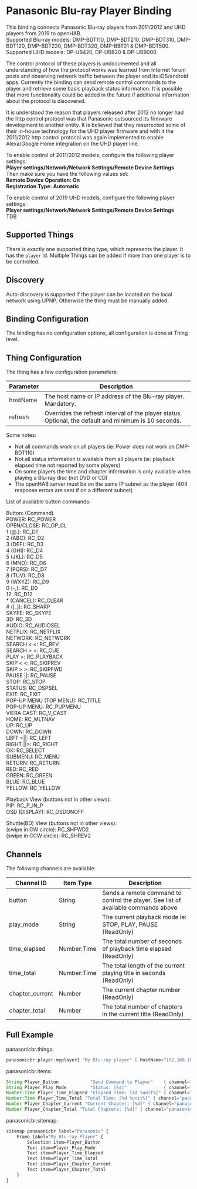 # Panasonic Blu-ray Player Binding

This binding connects Panasonic Blu-ray players from 2011/2012 and UHD players from 2019 to openHAB.  
Supported Blu-ray models: DMP-BDT110, DMP-BDT210, DMP-BDT310, DMP-BDT120, DMP-BDT220, DMP-BDT320, DMP-BBT01 & DMP-BDT500.  
Supported UHD models: DP-UB420, DP-UB820 & DP-UB9000.  

The control protocol of these players is undocumented and all understanding of how the protocol works was learned from Internet forum posts and observing network traffic between the player and its iOS/android apps.
Currently the binding can send remote control commands to the player and retrieve some basic playback status information.
It is possible that more functionality could be added in the future if additional information about the protocol is discovered.

It is understood the reason that players released after 2012 no longer had the http control protocol was that Panasonic outsourced its firmware development to another entity.
It is believed that they resurrected some of their in-house technology for the UHD player firmware and with it the 2011/2012 http control protocol was again implemented to enable Alexa/Google Home integration on the UHD player line.

To enable control of 2011/2012 models, configure the following player settings:  
**Player settings/Network/Network Settings/Remote Device Settings**  
Then make sure you have the following values set:  
**Remote Device Operation: On**  
**Registration Type: Automatic**  

To enable control of 2019 UHD models, configure the following player settings:  
**Player settings/Network/Network Settings/Remote Device Settings**  
TDB

## Supported Things

There is exactly one supported thing type, which represents the player.
It has the `player` id.
Multiple Things can be added if more than one player is to be controlled.

## Discovery

Auto-discovery is supported if the player can be located on the local network using UPNP.
Otherwise the thing must be manually added.

## Binding Configuration

The binding has no configuration options, all configuration is done at Thing level.

## Thing Configuration

The thing has a few configuration parameters:

|    Parameter    | Description                                                                                           |
|-----------------|-------------------------------------------------------------------------------------------------------|
| hostName        | The host name or IP address of the Blu-ray player. Mandatory.                                         |
| refresh         | Overrides the refresh interval of the player status. Optional, the default and minimum is 10 seconds. |

Some notes:

* Not all commands work on all players (ie: Power does not work on DMP-BDT110)
* Not all status information is available from all players (ie: playback elapsed time not reported by some players)
* On some players the time and chapter information is only available when playing a Blu-ray disc (not DVD or CD)
* The openHAB server must be on the same IP subnet as the player (404 response errors are sent if on a different subnet)

List of available button commands:  

Button: (Command)  
POWER:  RC_POWER  
OPEN/CLOSE:  RC_OP_CL  
1 (@.):  RC_D1  
2 (ABC):  RC_D2  
3 (DEF):  RC_D3  
4 (GHI):  RC_D4  
5 (JKL):  RC_D5  
6 (MNO):  RC_D6  
7 (PQRS):  RC_D7  
8 (TUV):  RC_D8  
9 (WXYZ):  RC_D9  
0 (-,):  RC_D0  
12:     RC_D12  
&#42; (CANCEL):  RC_CLEAR  
&#35; ([_]):  RC_SHARP  
SKYPE:  RC_SKYPE  
3D:  RC_3D  
AUDIO:  RC_AUDIOSEL  
NETFLIX:     RC_NETFLIX  
NETWORK:     RC_NETWORK  
SEARCH < <:  RC_REV  
SEARCH > >:  RC_CUE  
PLAY >:  RC_PLAYBACK  
SKIP < <:  RC_SKIPREV  
SKIP > >:  RC_SKIPFWD  
PAUSE ||:  RC_PAUSE  
STOP:  RC_STOP  
STATUS:  RC_DSPSEL  
EXIT:  RC_EXIT  
POP-UP MENU (TOP MENU):  RC_TITLE  
POP-UP MENU:  RC_PUPMENU  
VIERA CAST:  RC_V_CAST  
HOME:  RC_MLTNAV  
UP:  RC_UP  
DOWN:  RC_DOWN  
LEFT <||:  RC_LEFT  
RIGHT ||>:  RC_RIGHT  
OK:  RC_SELECT  
SUBMENU:  RC_MENU  
RETURN:  RC_RETURN  
RED:  RC_RED  
GREEN:  RC_GREEN  
BLUE:  RC_BLUE  
YELLOW:  RC_YELLOW  

Playback View (buttons not in other views):  
PIP:  RC_P_IN_P  
OSD (DISPLAY):  RC_OSDONOFF  

Shuttle(BD) View (buttons not in other views):  
(swipe in CW circle):  RC_SHFWD2  
(swipe in CCW circle):  RC_SHREV2  

## Channels

The following channels are available:

| Channel ID      | Item Type   | Description                                                                         |
|-----------------|-------------|-------------------------------------------------------------------------------------|
| button          | String      | Sends a remote command to control the player. See list of available commands above. |
| play_mode       | String      | The current playback mode ie: STOP, PLAY, PAUSE (ReadOnly)                          |
| time_elapsed    | Number:Time | The total number of seconds of playback time elapsed (ReadOnly)                     |
| time_total      | Number:Time | The total length of the current playing title in seconds (ReadOnly)                        |
| chapter_current | Number      | The current chapter number (ReadOnly)                                               |
| chapter_total   | Number      | The total number of chapters in the current title (ReadOnly)                        |

## Full Example

panasonicbr.things:

```java
panasonicbr:player:myplayer1 "My Blu-ray player" [ hostName="192.168.10.1", refresh=10 ]
```

panasonicbr.items:

```java
String Player_Button            "Send Command to Player"    { channel="panasonicbr:player:myplayer1:button" }
String Player_Play_Mode         "Status: [%s]"              { channel="panasonicbr:player:myplayer1:play_mode" }
Number:Time Player_Time_Elapsed "Elapsed Time: [%d %unit%]" { channel="panasonicbr:player:myplayer1:time_elapsed" }
Number:Time Player_Time_Total "Total Time: [%d %unit%]" { channel="panasonicbr:player:myplayer1:time_total" }
Number Player_Chapter_Current "Current Chapter: [%d]" { channel="panasonicbr:player:myplayer1:chapter_current" }
Number Player_Chapter_Total "Total Chapters: [%d]" { channel="panasonicbr:player:myplayer1:chapter_total" }

```

panasonicbr.sitemap:

```perl
sitemap panasonicbr label="Panasonic" {
    Frame label="My Blu-ray Player" {
        Selection item=Player_Button
        Text item=Player_Play_Mode
        Text item=Player_Time_Elapsed
        Text item=Player_Time_Total
        Text item=Player_Chapter_Current
        Text item=Player_Chapter_Total
    }
}
```
